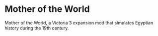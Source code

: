 # Mother of the World
Mother of the World, a Victoria 3 expansion mod that simulates Egyptian history during the 19th century.
